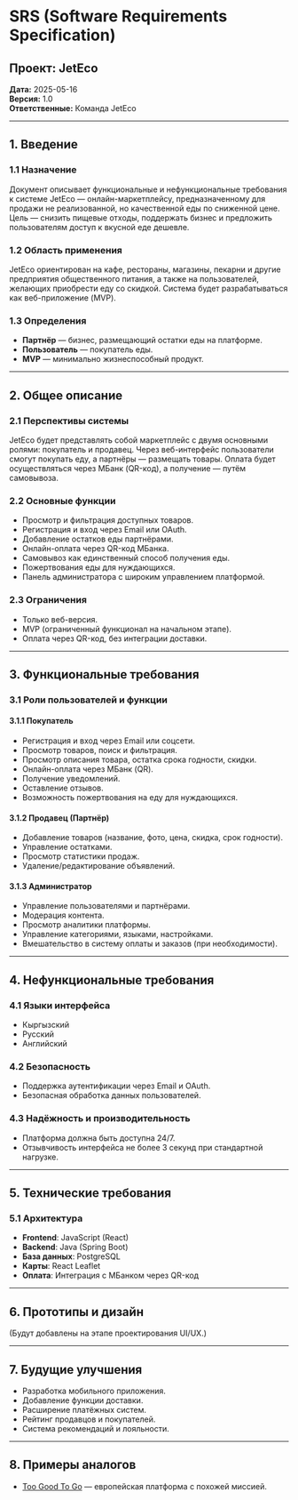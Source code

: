 
# SRS (Software Requirements Specification)

## Проект: JetEco
**Дата:** 2025-05-16  
**Версия:** 1.0  
**Ответственные:** Команда JetEco

---

## 1. Введение

### 1.1 Назначение
Документ описывает функциональные и нефункциональные требования к системе JetEco — онлайн-маркетплейсу, предназначенному для продажи не реализованной, но качественной еды по сниженной цене. Цель — снизить пищевые отходы, поддержать бизнес и предложить пользователям доступ к вкусной еде дешевле.

### 1.2 Область применения
JetEco ориентирован на кафе, рестораны, магазины, пекарни и другие предприятия общественного питания, а также на пользователей, желающих приобрести еду со скидкой. Система будет разрабатываться как веб-приложение (MVP).

### 1.3 Определения
- **Партнёр** — бизнес, размещающий остатки еды на платформе.
- **Пользователь** — покупатель еды.
- **MVP** — минимально жизнеспособный продукт.

---

## 2. Общее описание

### 2.1 Перспективы системы
JetEco будет представлять собой маркетплейс с двумя основными ролями: покупатель и продавец. Через веб-интерфейс пользователи смогут покупать еду, а партнёры — размещать товары. Оплата будет осуществляться через МБанк (QR-код), а получение — путём самовывоза.

### 2.2 Основные функции
- Просмотр и фильтрация доступных товаров.
- Регистрация и вход через Email или OAuth.
- Добавление остатков еды партнёрами.
- Онлайн-оплата через QR-код МБанка.
- Самовывоз как единственный способ получения еды.
- Пожертвования еды для нуждающихся.
- Панель администратора с широким управлением платформой.

### 2.3 Ограничения
- Только веб-версия.
- MVP (ограниченный функционал на начальном этапе).
- Оплата через QR-код, без интеграции доставки.

---

## 3. Функциональные требования

### 3.1 Роли пользователей и функции

#### 3.1.1 Покупатель
- Регистрация и вход через Email или соцсети.
- Просмотр товаров, поиск и фильтрация.
- Просмотр описания товара, остатка срока годности, скидки.
- Онлайн-оплата через МБанк (QR).
- Получение уведомлений.
- Оставление отзывов.
- Возможность пожертвования на еду для нуждающихся.

#### 3.1.2 Продавец (Партнёр)
- Добавление товаров (название, фото, цена, скидка, срок годности).
- Управление остатками.
- Просмотр статистики продаж.
- Удаление/редактирование объявлений.

#### 3.1.3 Администратор
- Управление пользователями и партнёрами.
- Модерация контента.
- Просмотр аналитики платформы.
- Управление категориями, языками, настройками.
- Вмешательство в систему оплаты и заказов (при необходимости).

---

## 4. Нефункциональные требования

### 4.1 Языки интерфейса
- Кыргызский
- Русский
- Английский

### 4.2 Безопасность
- Поддержка аутентификации через Email и OAuth.
- Безопасная обработка данных пользователей.

### 4.3 Надёжность и производительность
- Платформа должна быть доступна 24/7.
- Отзывчивость интерфейса не более 3 секунд при стандартной нагрузке.

---

## 5. Технические требования

### 5.1 Архитектура
- **Frontend**: JavaScript (React)
- **Backend**: Java (Spring Boot)
- **База данных**: PostgreSQL
- **Карты**: React Leaflet
- **Оплата**: Интеграция с МБанком через QR-код

---

## 6. Прототипы и дизайн
(Будут добавлены на этапе проектирования UI/UX.)

---

## 7. Будущие улучшения
- Разработка мобильного приложения.
- Добавление функции доставки.
- Расширение платёжных систем.
- Рейтинг продавцов и покупателей.
- Система рекомендаций и лояльности.

---

## 8. Примеры аналогов
- [Too Good To Go](https://toogoodtogo.com) — европейская платформа с похожей миссией.

